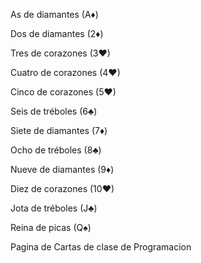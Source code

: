 As de diamantes (A♦)

Dos de diamantes (2♦)

Tres de corazones (3♥)

Cuatro de corazones (4♥)

Cinco de corazones (5♥)

Seis de tréboles (6♣)

Siete de diamantes (7♦)

Ocho de tréboles (8♣)

Nueve de diamantes (9♦)

Diez de corazones (10♥)

Jota de tréboles (J♣)

Reina de picas (Q♠)

Pagina de Cartas de clase de Programacion
